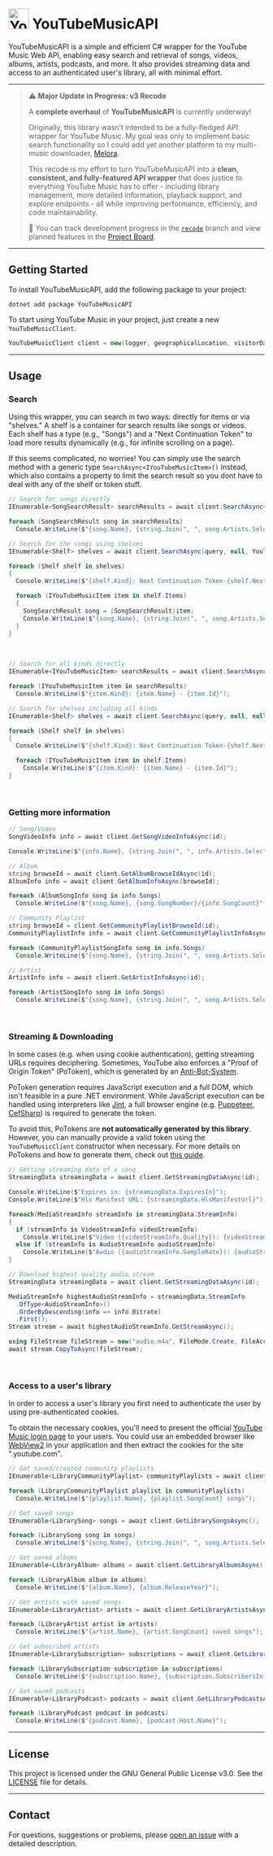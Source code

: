 # <img src="https://github.com/IcySnex/YouTubeMusicAPI/blob/main/icon.png" alt="YouTube Music Icon" width="40" height="40"> YouTubeMusicAPI

YouTubeMusicAPI is a simple and efficient C# wrapper for the YouTube Music Web API, enabling easy search and retrieval of songs, videos, albums, artists, podcasts, and more. It also provides streaming data and access to an authenticated user's library, all with minimal effort.

---

> ⚠️ **Major Update in Progress: v3 Recode**
> 
> A **complete overhaul** of **YouTubeMusicAPI** is currently underway!
> 
> Originally, this library wasn’t intended to be a fully-fledged API wrapper for YouTube Music. My goal was only to implement basic search functionality so I could add yet another platform to my multi-music downloader, [Melora](https://github.com/IcySnex/Melora).
> 
> This recode is my effort to turn YouTubeMusicAPI into a **clean, consistent, and fully-featured API wrapper** that does justice to everything YouTube Music has to offer - including library management, more detailed information, playback support, and explore endpoints - all while improving performance, efficiency, and code maintainability.
> 
> 📌 You can track development progress in the [`recode`](https://github.com/IcySnex/YouTubeMusicAPI/tree/recode) branch and view planned features in the [Project Board](https://github.com/users/IcySnex/projects/1).

---

## Getting Started
To install YouTubeMusicAPI, add the following package to your project:
```
dotnet add package YouTubeMusicAPI
```
To start using YouTube Music in your project, just create a new `YouTubeMusicClient`.
```cs
YouTubeMusicClient client = new(logger, geographicalLocation, visitorData, poToken, cookies);
```

---

## Usage
### Search
Using this wrapper, you can search in two ways: directly for items or via "shelves." A shelf is a container for search results like songs or videos. Each shelf has a type (e.g., "Songs") and a "Next Continuation Token" to load more results dynamically (e.g., for infinite scrolling on a page).

If this seems complicated, no worries! You can simply use the search method with a generic type `SearchAsync<IYouTubeMusicItem>()` instead, which also contains a property to limit the search result so you dont have to deal with any of the shelf or token stuff.
```cs
// Search for songs directly
IEnumerable<SongSearchResult> searchResults = await client.SearchAsync<SongSearchResult>(query);

foreach (SongSearchResult song in searchResults)
  Console.WriteLine($"{song.Name}, {string.Join(", ", song.Artists.Select(artist => artist.Name))} - {song.Album.Name}");
```
```cs
// Search for the songs using shelves
IEnumerable<Shelf> shelves = await client.SearchAsync(query, null, YouTubeMusicItemKind.Songs);

foreach (Shelf shelf in shelves)
{
  Console.WriteLine($"{shelf.Kind}: Next Continuation Token-{shelf.NextContinuationToken}");

  foreach (IYouTubeMusicItem item in shelf.Items)
  {
    SongSearchResult song = (SongSearchResult)item;
    Console.WriteLine($"{song.Name}, {string.Join(", ", song.Artists.Select(artist => artist.Name))} - {song.Album.Name}");
  }
}
```
‎
```cs
// Search for all kinds directly
IEnumerable<IYouTubeMusicItem> searchResults = await client.SearchAsync<IYouTubeMusicItem>(query, limit);

foreach (IYouTubeMusicItem item in searchResults)
  Console.WriteLine($"{item.Kind}: {item.Name} - {item.Id}");
```
```cs
// Search for shelves including all kinds
IEnumerable<Shelf> shelves = await client.SearchAsync(query, null, null);

foreach (Shelf shelf in shelves)
{
  Console.WriteLine($"{shelf.Kind}: Next Continuation Token-{shelf.NextContinuationToken}");

  foreach (IYouTubeMusicItem item in shelf.Items)
    Console.WriteLine($"{item.Kind}: {item.Name} - {item.Id}");
}
```
‎
### Getting more information
```cs
// Song/Video
SongVideoInfo info = await client.GetSongVideoInfoAsync(id);

Console.WriteLine($"{info.Name}, {string.Join(", ", info.Artists.Select(artist => artist.Name))} - {info.Description}");
```
```cs
// Album
string browseId = await client.GetAlbumBrowseIdAsync(id);
AlbumInfo info = await client.GetAlbumInfoAsync(browseId);

foreach (AlbumSongInfo song in info.Songs)
  Console.WriteLine($"{song.Name}, {song.SongNumber}/{info.SongCount}");
```
```cs
// Community Playlist
string browseId = client.GetCommunityPlaylistBrowseId(id);
CommunityPlaylistInfo info = await client.GetCommunityPlaylistInfoAsync(browseId);

foreach (CommunityPlaylistSongInfo song in info.Songs)
  Console.WriteLine($"{song.Name}, {string.Join(", ", song.Artists.Select(artist => artist.Name))} - {song.Album?.Name}");
```
```cs
// Artist
ArtistInfo info = await client.GetArtistInfoAsync(id);

foreach (ArtistSongInfo song in info.Songs)
  Console.WriteLine($"{song.Name}, {string.Join(", ", song.Artists.Select(artist => artist.Name))} - {song.Album?.Name}");
```
‎
### Streaming & Downloading
In some cases (e.g. when using cookie authentication), getting streaming URLs requires deciphering. Sometimes, YouTube also enforces a "Proof of Origin Token" (PoToken), which is generated by an [Anti-Bot-System](https://botguard.net/en/home).

PoToken generation requires JavaScript execution and a full DOM, which isn't feasible in a pure .NET environment. While JavaScript execution can be handled using interpreters like [Jint](https://github.com/sebastienros/jint), a full browser engine (e.g. [Puppeteer](https://www.puppeteersharp.com/), [CefSharp](https://cefsharp.github.io/)) is required to generate the token.

To avoid this, PoTokens are **not automatically generated by this library**. However, you can manually provide a valid token using the `YouTubeMusicClient` constructor when necessary. For more details on PoTokens and how to generate them, check out [this guide](https://github.com/yt-dlp/yt-dlp/wiki/PO-Token-Guide).
```cs
// Getting streaming data of a song
StreamingData streamingData = await client.GetStreamingDataAsync(id);

Console.WriteLine($"Expires in: {streamingData.ExpiresIn}");
Console.WriteLine($"Hls Manifest URL: {streamingData.HlsManifestUrl}");

foreach(MediaStreamInfo streamInfo in streamingData.StreamInfo)
{
  if (streamInfo is VideoStreamInfo videoStreamInfo)
    Console.WriteLine($"Video ({videoStreamInfo.Quality}): {videoStreamInfo.Url}");
  else if (streamInfo is AudioStreamInfo audioStreamInfo)
    Console.WriteLine($"Audio ({audioStreamInfo.SampleRate}): {audioStreamInfo.Url}");
}
```
```cs
// Download highest quality audio stream
StreamingData streamingData = await client.GetStreamingDataAsync(id);

MediaStreamInfo highestAudioStreamInfo = streamingData.StreamInfo
  .OfType<AudioStreamInfo>()
  .OrderByDescending(info => info.Bitrate)
  .First();
Stream stream = await highestAudioStreamInfo.GetStreamAsync();

using FileStream fileStream = new("audio.m4a", FileMode.Create, FileAccess.Write);
await stream.CopyToAsync(fileStream);
```
‎
### Access to a user's library
In order to access a user's library you first need to authenticate the user by using pre-authenticated cookies.

To obtain the necessary cookies, you'll need to present the official [YouTube Music login page](https://accounts.google.com/ServiceLogin?continue=https%3A%2F%2Fmusic.youtube.com) to your users. You could use an embedded browser like [WebView2](https://learn.microsoft.com/en-us/microsoft-edge/webview2/) in your application and then extract the cookies for the site ".youtube.com".
```cs
// Get saved/created community playlists
IEnumerable<LibraryCommunityPlaylist> communityPlaylists = await client.GetLibraryCommunityPlaylistsAsync();

foreach (LibraryCommunityPlaylist playlist in communityPlaylists)
  Console.WriteLine($"{playlist.Name}, {playlist.SongCount} songs");
```
```cs
// Get saved songs
IEnumerable<LibrarySong> songs = await client.GetLibrarySongsAsync();

foreach (LibrarySong song in songs)
  Console.WriteLine($"{song.Name}, {string.Join(", ", song.Artists.Select(artist => artist.Name))} - {song.Album.Name}");
```
```cs
// Get saved albums
IEnumerable<LibraryAlbum> albums = await client.GetLibraryAlbumsAsync();

foreach (LibraryAlbum album in albums)
  Console.WriteLine($"{album.Name}, {album.ReleaseYear}");
```
```cs
// Get artists with saved songs
IEnumerable<LibraryArtist> artists = await client.GetLibraryArtistsAsync();

foreach (LibraryArtist artist in artists)
  Console.WriteLine($"{artist.Name}, {artist.SongCount} saved songs");
```
```cs
// Get subscribed artists
IEnumerable<LibrarySubscription> subscriptions = await client.GetLibrarySubscriptionsAsync();

foreach (LibrarySubscription subscription in subscriptions)
  Console.WriteLine($"{subscription.Name}, {subscription.SubscribersInfo}");
```
```cs
// Get saved podcasts
IEnumerable<LibraryPodcast> podcasts = await client.GetLibraryPodcastsAsync();

foreach (LibraryPodcast podcast in podcasts)
  Console.WriteLine($"{podcast.Name}, {podcast.Host.Name}");
```

---

## License
This project is licensed under the GNU General Public License v3.0. See the [LICENSE](/LICENSE) file for details.

---

## Contact
For questions, suggestions or problems, please [open an issue](https://github.com/IcySnex/YouTubeMusicAPI/issues) with a detailed description.
